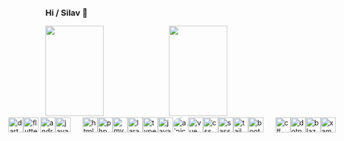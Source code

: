 ### Hi / Silav 👋

<div>
    <img height="180em" width="48%" src="https://github-readme-stats.vercel.app/api?username=mergehez&show_icons=true&include_all_commits=true&theme=cobalt" />
    <img height="180em" width="48%" src="https://github-readme-stats.vercel.app/api/top-langs/?username=mergehez&layout=compact&theme=cobalt&langs_count=7" />
</div>

<div style="display: flex; align-items: center; justify-content:center"><br>
  <img title="dart" height="30" width="30" src="https://cdn.jsdelivr.net/gh/devicons/devicon/icons/dart/dart-original.svg" />
  <img title="flutter" height="30" width="30" src="https://cdn.jsdelivr.net/gh/devicons/devicon/icons/flutter/flutter-original.svg" />
    &nbsp;
  <img title="android (java)" height="30" width="30" src="https://cdn.jsdelivr.net/gh/devicons/devicon/icons/android/android-original.svg" />
  <img title="java" height="30" width="30" src="https://cdn.jsdelivr.net/gh/devicons/devicon/icons/java/java-original.svg" />
    &nbsp;&nbsp;&nbsp;&nbsp;&nbsp;&nbsp;
  <img title="html" height="30" width="30" src="https://cdn.jsdelivr.net/gh/devicons/devicon/icons/html5/html5-original.svg" />
  <img title="php" height="30" width="30" src="https://cdn.jsdelivr.net/gh/devicons/devicon/icons/php/php-original.svg" />
  <img title="mysql" height="30" width="30" src="https://cdn.jsdelivr.net/gh/devicons/devicon/icons/mysql/mysql-original.svg" />
  <img title="laravel" height="30" width="30" src="https://cdn.jsdelivr.net/gh/devicons/devicon/icons/laravel/laravel-plain-wordmark.svg" />
  <img title="typescript" height="30" width="30" src="https://cdn.jsdelivr.net/gh/devicons/devicon/icons/typescript/typescript-original.svg" />
  <img title="javascript" height="30" width="30" src="https://cdn.jsdelivr.net/gh/devicons/devicon/icons/javascript/javascript-plain.svg" />
  <img title="alpine js" height="30" width="30" src="https://avatars.githubusercontent.com/u/59030169?s=200&v=4" style="border-radius:50%" />
  <img title="vue" height="30" width="30" src="https://cdn.jsdelivr.net/gh/devicons/devicon/icons/vuejs/vuejs-original.svg" />
  <img title="css" height="30" width="30" src="https://cdn.jsdelivr.net/gh/devicons/devicon/icons/css3/css3-original.svg" />
  <img title="sass" height="30" width="30" src="https://cdn.jsdelivr.net/gh/devicons/devicon/icons/sass/sass-original.svg" />
  <img title="tailwind css" height="30" width="30" src="https://cdn.jsdelivr.net/gh/devicons/devicon/icons/tailwindcss/tailwindcss-plain.svg" />
  <img title="bootstrap" height="30" width="30" src="https://cdn.jsdelivr.net/gh/devicons/devicon/icons/bootstrap/bootstrap-original.svg" />
    &nbsp;&nbsp;&nbsp;&nbsp;&nbsp;&nbsp;
  <img title="c#" height="30" width="30" src="https://cdn.jsdelivr.net/gh/devicons/devicon/icons/csharp/csharp-original.svg" />
  <img title="dotnetcore" height="30" width="30" src="https://cdn.jsdelivr.net/gh/devicons/devicon/icons/dotnetcore/dotnetcore-original.svg" />
  <img title="blazor" height="30" width="30" src="https://devblogs.microsoft.com/aspnet/wp-content/uploads/sites/16/2019/04/BrandBlazor_big_with_border.png" />
  <img title="xamarin forms" height="30" width="30" src="https://cdn.iconscout.com/icon/free/png-256/xamarin-282427.png" />
</div>
  
  
  
<!--
**mergehez/mergehez** is a ✨ _special_ ✨ repository because its `README.md` (this file) appears on your GitHub profile.

Here are some ideas to get you started:

- 🔭 I’m currently working on ...
- 🌱 I’m currently learning ...
- 👯 I’m looking to collaborate on ...
- 🤔 I’m looking for help with ...
- 💬 Ask me about ...
- 📫 How to reach me: ...
- 😄 Pronouns: ...
- ⚡ Fun fact: ...
-->
